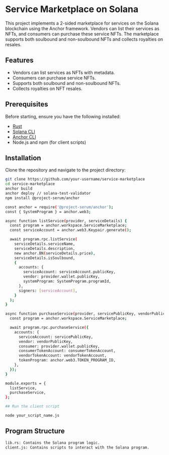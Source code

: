# Service Marketplace on Solana

This project implements a 2-sided marketplace for services on the Solana blockchain using the Anchor framework. Vendors can list their services as NFTs, and consumers can purchase these service NFTs. The marketplace supports both soulbound and non-soulbound NFTs and collects royalties on resales.

## Features

- Vendors can list services as NFTs with metadata.
- Consumers can purchase service NFTs.
- Supports both soulbound and non-soulbound NFTs.
- Collects royalties on NFT resales.

## Prerequisites

Before starting, ensure you have the following installed:

- [Rust](https://www.rust-lang.org/tools/install)
- [Solana CLI](https://docs.solana.com/cli/install-solana-cli-tools)
- [Anchor CLI](https://book.anchor-lang.com/getting_started/installation.html)
- Node.js and npm (for client scripts)

## Installation

Clone the repository and navigate to the project directory:

``` sh
git clone https://github.com/your-username/service-marketplace
cd service-marketplace
anchor build
anchor deploy // solana-test-validator
npm install @project-serum/anchor

```
```sh
const anchor = require('@project-serum/anchor');
const { SystemProgram } = anchor.web3;

async function listService(provider, serviceDetails) {
  const program = anchor.workspace.ServiceMarketplace;
  const serviceAccount = anchor.web3.Keypair.generate();

  await program.rpc.listService(
    serviceDetails.serviceName,
    serviceDetails.description,
    new anchor.BN(serviceDetails.price),
    serviceDetails.isSoulbound,
    {
      accounts: {
        serviceAccount: serviceAccount.publicKey,
        vendor: provider.wallet.publicKey,
        systemProgram: SystemProgram.programId,
      },
      signers: [serviceAccount],
    }
  );
}

async function purchaseService(provider, servicePublicKey, vendorPublicKey, consumerTokenAccount, vendorTokenAccount) {
  const program = anchor.workspace.ServiceMarketplace;

  await program.rpc.purchaseService({
    accounts: {
      serviceAccount: servicePublicKey,
      vendor: vendorPublicKey,
      consumer: provider.wallet.publicKey,
      consumerTokenAccount: consumerTokenAccount,
      vendorTokenAccount: vendorTokenAccount,
      tokenProgram: anchor.web3.TOKEN_PROGRAM_ID,
    },
  });
}

module.exports = {
  listService,
  purchaseService,
};
```
```sh
## Run the client script

node your_script_name.js
```

## Program Structure

```sh
lib.rs: Contains the Solana program logic.
client.js: Contains scripts to interact with the Solana program.
